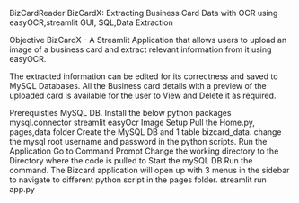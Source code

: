 BizCardReader
BizCardX: Extracting Business Card Data with OCR using easyOCR,streamlit GUI, SQL,Data Extraction

Objective
BizCardX - A Streamlit Application that allows users to upload an image of a business card and extract relevant information from it using easyOCR.

The extracted information can be edited for its correctness and saved to MySQL Databases. All the Business card details with a preview of the uploaded card is available for the user to View and Delete it as required.

Prerequisties
MySQL DB.
Install the below python packages mysql.connector streamlit easyOcr Image
Setup
Pull the Home.py, pages,data folder
Create the MySQL DB and 1 table bizcard_data.
change the mysql root username and password in the python scripts.
Run the Application
Go to Command Prompt
Change the working directory to the Directory where the code is pulled to
Start the mySQL DB
Run the command. The Bizcard application will open up with 3 menus in the sidebar to navigate to different python script in the pages folder. streamlit run app.py

